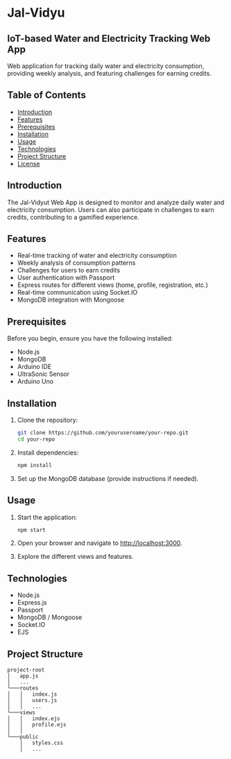 # Jal-Vidyu
## IoT-based Water and Electricity Tracking Web App

Web application for tracking daily water and electricity consumption, providing weekly analysis, and featuring challenges for earning credits.

## Table of Contents

- [Introduction](#introduction)
- [Features](#features)
- [Prerequisites](#prerequisites)
- [Installation](#installation)
- [Usage](#usage)
- [Technologies](#technologies)
- [Project Structure](#project-structure)
- [License](#license)

## Introduction

The Jal-Vidyut Web App is designed to monitor and analyze daily water and electricity consumption. Users can also participate in challenges to earn credits, contributing to a gamified experience.

## Features

- Real-time tracking of water and electricity consumption
- Weekly analysis of consumption patterns
- Challenges for users to earn credits
- User authentication with Passport
- Express routes for different views (home, profile, registration, etc.)
- Real-time communication using Socket.IO
- MongoDB integration with Mongoose

## Prerequisites

Before you begin, ensure you have the following installed:

- Node.js
- MongoDB
- Arduino IDE
- UltraSonic Sensor
- Arduino Uno

## Installation

1. Clone the repository:

   ```bash
   git clone https://github.com/yourusername/your-repo.git
   cd your-repo
   ```

2. Install dependencies:

   ```bash
   npm install
   ```

3. Set up the MongoDB database (provide instructions if needed).

## Usage

1. Start the application:

   ```bash
   npm start
   ```

2. Open your browser and navigate to [http://localhost:3000](http://localhost:3000).

3. Explore the different views and features.

## Technologies

- Node.js
- Express.js
- Passport
- MongoDB / Mongoose
- Socket.IO
- EJS 

## Project Structure

```plaintext
project-root
│   app.js
│   ...
└───routes
│   │   index.js
│   │   users.js
│   │   ...
└───views
│   │   index.ejs
│   │   profile.ejs
│   │   
└───public
    │   styles.css
    │   ...
```
